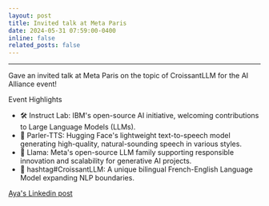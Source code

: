 ```yaml
---
layout: post
title: Invited talk at Meta Paris
date: 2024-05-31 07:59:00-0400
inline: false
related_posts: false
---
```


***

Gave an invited talk at Meta Paris on the topic of CroissantLLM for the AI Alliance event!

Event Highlights

- 🛠️ Instruct Lab: IBM's open-source AI initiative, welcoming contributions to Large Language Models (LLMs).
- 🎤 Parler-TTS: Hugging Face's lightweight text-to-speech model generating high-quality, natural-sounding speech in various styles.
- 🤖 Llama: Meta's open-source LLM family supporting responsible innovation and scalability for generative AI projects.
- 🥐 hashtag#CroissantLLM: A unique bilingual French-English Language Model expanding NLP boundaries.

[Aya's Linkedin post](https://www.linkedin.com/posts/aya-cherkaoui-maknassi-_aialliance-croissantllm-ai-activity-7198781746023145472-tSZx/)
